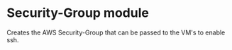 Security-Group module
============
Creates the AWS Security-Group that can be passed to the VM's to enable ssh.